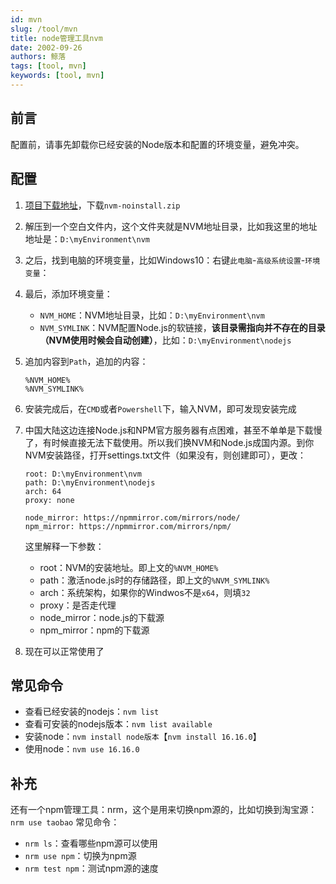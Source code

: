 ```yaml
---
id: mvn
slug: /tool/mvn
title: node管理工具nvm
date: 2002-09-26
authors: 鲸落
tags: [tool, mvn]
keywords: [tool, mvn]
---
```


## 前言

配置前，请事先卸载你已经安装的Node版本和配置的环境变量，避免冲突。



## 配置

1. [项目下载地址](https://github.com/coreybutler/nvm-windows/releases)，下载`nvm-noinstall.zip`

2. 解压到一个空白文件内，这个文件夹就是NVM地址目录，比如我这里的地址地址是：`D:\myEnvironment\nvm`

3. 之后，找到电脑的环境变量，比如Windows10：右键`此电脑`-`高级系统设置`-`环境变量`：

4. 最后，添加环境变量：

   - `NVM_HOME`：NVM地址目录，比如：`D:\myEnvironment\nvm`
   - `NVM_SYMLINK`：NVM配置Node.js的软链接，**该目录需指向并不存在的目录（NVM使用时候会自动创建）**，比如：`D:\myEnvironment\nodejs`

5. 追加内容到`Path`，追加的内容：

   ```
   %NVM_HOME%
   %NVM_SYMLINK%
   ```

6. 安装完成后，在`CMD`或者`Powershell`下，输入NVM，即可发现安装完成

7. 中国大陆这边连接Node.js和NPM官方服务器有点困难，甚至不单单是下载慢了，有时候直接无法下载使用。所以我们换NVM和Node.js成国内源。到你NVM安装路径，打开settings.txt文件（如果没有，则创建即可），更改：

   ```
   root: D:\myEnvironment\nvm
   path: D:\myEnvironment\nodejs
   arch: 64
   proxy: none
   
   node_mirror: https://npmmirror.com/mirrors/node/
   npm_mirror: https://npmmirror.com/mirrors/npm/
   ```

   这里解释一下参数：

   - root：NVM的安装地址。即上文的`%NVM_HOME%`
   - path：激活node.js时的存储路径，即上文的`%NVM_SYMLINK%`
   - arch：系统架构，如果你的Windwos不是`x64`，则填`32`
   - proxy：是否走代理
   - node_mirror：node.js的下载源
   - npm_mirror：npm的下载源

8. 现在可以正常使用了



## 常见命令

- 查看已经安装的nodejs：`nvm list`
- 查看可安装的nodejs版本：`nvm list available`
- 安装node：`nvm install node版本`【`nvm install 16.16.0`】
- 使用node：`nvm use 16.16.0`


## 补充
还有一个npm管理工具：nrm，这个是用来切换npm源的，比如切换到淘宝源：`nrm use taobao`
常见命令：
- `nrm ls`：查看哪些npm源可以使用
- `nrm use npm`：切换为npm源
- `nrm test npm`：测试npm源的速度